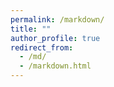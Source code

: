 ```yaml
---
permalink: /markdown/
title: ""
author_profile: true
redirect_from: 
  - /md/
  - /markdown.html
---
```


